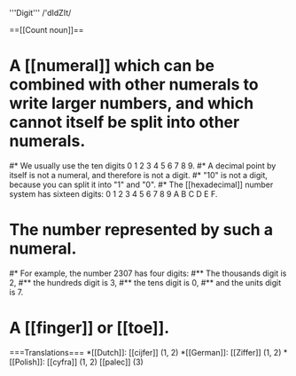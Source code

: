 '''Digit''' /'dIdZIt/

==[[Count noun]]==

# A [[numeral]] which can be combined with other numerals to write larger numbers, and which cannot itself be split into other numerals.
#* We usually use the ten digits 0 1 2 3 4 5 6 7 8 9.
#* A decimal point by itself is not a numeral, and therefore is not a digit.
#* "10" is not a digit, because you can split it into "1" and "0".
#* The [[hexadecimal]] number system has sixteen digits: 0 1 2 3 4 5 6 7 8 9 A B C D E F. 
# The number represented by such a numeral.
#* For example, the number 2307 has four digits:
#** The thousands digit is 2,
#** the hundreds digit is 3,
#** the tens digit is 0,
#** and the units digit is 7.
# A [[finger]] or [[toe]].

===Translations===
*[[Dutch]]: [[cijfer]] (1, 2)
*[[German]]: [[Ziffer]] (1, 2)
*[[Polish]]: [[cyfra]] (1, 2) [[palec]] (3)